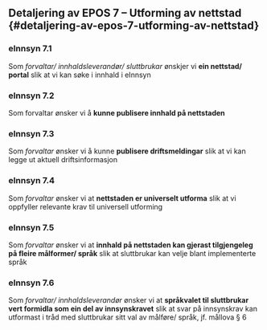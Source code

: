 ## Detaljering av EPOS 7 – Utforming av nettstad {#detaljering-av-epos-7-utforming-av-nettstad}

### eInnsyn 7.1 
Som _forvaltar/ innhaldsleverandør/ sluttbrukar_ ønskjer vi **ein nettstad/ portal** slik at vi kan søke i innhald i eInnsyn

### eInnsyn 7.2 
Som forvaltar ønsker vi å **kunne publisere innhald på nettstaden**

### eInnsyn 7.3 
Som _forvaltar_ ønsker vi å kunne **publisere driftsmeldingar** slik at vi kan legge ut aktuell driftsinformasjon

### eInnsyn 7.4 
Som _forvaltar_ ønsker vi at **nettstaden er universelt utforma** slik at vi oppfyller relevante krav til universell utforming

### eInnsyn 7.5 
Som _forvaltar_ ønsker vi at **innhald på nettstaden kan gjerast tilgjengeleg på fleire målformer/ språk** slik at sluttbrukar kan velje blant implementerte språk

### eInnsyn 7.6 
Som _forvaltar/ innhaldsleverandør_ ønsker vi at **språkvalet til sluttbrukar vert formidla som ein del av innsynskravet** slik at svar på innsynskrav kan utformast i tråd med sluttbrukar sitt val av målføre/ språk, jf. mållova § 6
